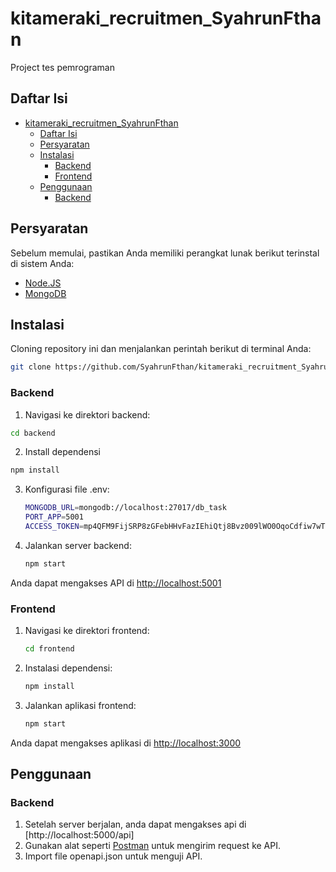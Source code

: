 # kitameraki_recruitmen_SyahrunFthan

Project tes pemrograman

## Daftar Isi

- [kitameraki_recruitmen_SyahrunFthan](#kitameraki_recruitmen_syahrunfthan)
  - [Daftar Isi](#daftar-isi)
  - [Persyaratan](#persyaratan)
  - [Instalasi](#instalasi)
    - [Backend](#backend)
    - [Frontend](#frontend)
  - [Penggunaan](#penggunaan)
    - [Backend](#backend-1)

## Persyaratan

Sebelum memulai, pastikan Anda memiliki perangkat lunak berikut terinstal di sistem Anda:

- [Node.JS](https://nodejs.org/)
- [MongoDB](https://www.mongodb.com/)

## Instalasi

Cloning repository ini dan menjalankan perintah berikut di terminal Anda:

```bash
git clone https://github.com/SyahrunFthan/kitameraki_recruitment_SyahrunFthan.git


```

### Backend

1. Navigasi ke direktori backend:

```bash
cd backend
```

2. Install dependensi

```bash
npm install
```

3. Konfigurasi file .env:
   ```bash
   MONGODB_URL=mongodb://localhost:27017/db_task
   PORT_APP=5001
   ACCESS_TOKEN=mp4QFM9FijSRP8zGFebHHvFazIEhiQtj8Bvz009lWO0OqoCdfiw7wT1Y6SO47xjo
   ```
4. Jalankan server backend:
   ```bash
   npm start
   ```

Anda dapat mengakses API di [http://localhost:5001](http://localhost:5001)

### Frontend

1. Navigasi ke direktori frontend:

   ```bash
   cd frontend
   ```

2. Instalasi dependensi:
   ```bash
   npm install
   ```
3. Jalankan aplikasi frontend:
   ```bash
   npm start
   ```

Anda dapat mengakses aplikasi di [http://localhost:3000](http://localhost:3000)

## Penggunaan

### Backend

1. Setelah server berjalan, anda dapat mengakses api di [http://localhost:5000/api]
2. Gunakan alat seperti [Postman](https://www.postman.com/) untuk mengirim request ke API.
3. Import file openapi.json untuk menguji API.
